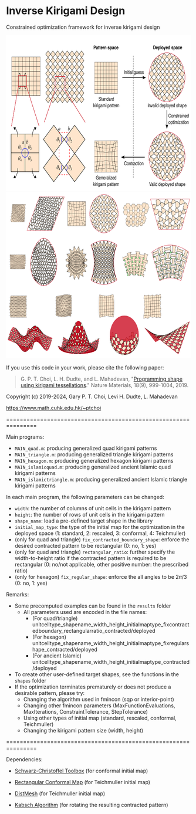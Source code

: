 # Inverse Kirigami Design
Constrained optimization framework for inverse kirigami design

<img src = "https://github.com/garyptchoi/inverse-kirigami-design/blob/main/inverse-kirigami-design.png" width="680" height="425" />

<img src = "https://github.com/garyptchoi/inverse-kirigami-design/blob/main/kirigami-gallery.png" width="680" height="453" />

If you use this code in your work, please cite the following paper:

> G. P. T. Choi, L. H. Dudte, and L. Mahadevan, 
"[Programming shape using kirigami tessellations](https://doi.org/10.1038/s41563-019-0452-y)." Nature Materials, 18(9), 999-1004, 2019.

Copyright (c) 2019-2024, Gary P. T. Choi, Levi H. Dudte, L. Mahadevan

https://www.math.cuhk.edu.hk/~ptchoi

===============================================================

Main programs:
* `MAIN_quad.m`: producing generalized quad kirigami patterns
* `MAIN_triangle.m`: producing generalized triangle kirigami patterns
* `MAIN_hexagon.m`: producing generalized hexagon kirigami patterns
* `MAIN_islamicquad.m`: producing generalized ancient Islamic quad kirigami patterns
* `MAIN_islamictriangle.m`: producing generalized ancient Islamic triangle kirigami patterns

In each main program, the following parameters can be changed:
* `width`: the number of columns of unit cells in the kirigami pattern
* `height`: the number of rows of unit cells in the kirigami pattern
* `shape_name`: load a pre-defined target shape in the library
* `initial_map_type`: the type of the initial map for the optimization in the deployed space (1: standard, 2: rescaled, 3: conformal, 4: Teichmuller)
* (only for quad and triangle) `fix_contracted_boundary_shape`: enforce the desired contracted pattern to be rectangular (0: no, 1: yes)
* (only for quad and triangle) `rectangular_ratio`: further specify the width-to-height ratio if the contracted pattern is required to be rectangular (0:  no/not applicable, other positive number: the prescribed ratio)
* (only for hexagon) `fix_regular_shape`: enforce the all angles to be $2\pi/3$ (0: no, 1: yes)


Remarks:
* Some precomputed examples can be found in the `results` folder
  * All parameters used are encoded in the file names:
     * (For quad/triangle) unitcelltype_shapename_width_height_initialmaptype_fixcontractedboundary_rectangularratio_contracted/deployed
     * (For hexagon) unitcelltype_shapename_width_height_initialmaptype_fixregularshape_contracted/deployed
     * (For ancient Islamic) unitcelltype_shapename_width_height_initialmaptype_contracted/deployed
* To create other user-defined target shapes, see the functions in the `shapes` folder 
* If the optimization terminates prematurely or does not produce a desirable pattern, please try:
  * Changing the algorithm used in fmincon (sqp or interior-point)
  * Changing other fmincon parameters (MaxFunctionEvaluations, MaxIterations, ConstraintTolerance, StepTolerance)
  * Using other types of initial map (standard, rescaled, conformal, Teichmuller)
  * Changing the kirigami pattern size (width, height)
  
===============================================================

Dependencies:

* [Schwarz-Christoffel Toolbox](https://github.com/tobydriscoll/sc-toolbox) (for conformal initial map)

* [Rectangular Conformal Map](https://github.com/garyptchoi/rectangular-conformal-map) (for Teichmuller initial map)

* [DistMesh](http://persson.berkeley.edu/distmesh/) (for Teichmuller initial map)

* [Kabsch Algorithm](https://www.mathworks.com/matlabcentral/fileexchange/25746-kabsch-algorithm) (for rotating the resulting contracted pattern)
